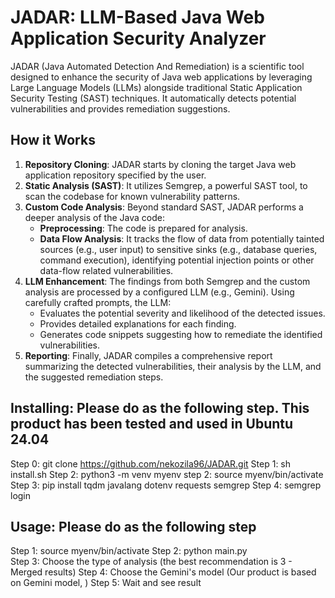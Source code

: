 # JADAR: LLM-Based Java Web Application Security Analyzer

JADAR (Java Automated Detection And Remediation) is a scientific tool designed to enhance the security of Java web applications by leveraging Large Language Models (LLMs) alongside traditional Static Application Security Testing (SAST) techniques. It automatically detects potential vulnerabilities and provides remediation suggestions.

## How it Works

1.  **Repository Cloning**: JADAR starts by cloning the target Java web application repository specified by the user.
2.  **Static Analysis (SAST)**: It utilizes Semgrep, a powerful SAST tool, to scan the codebase for known vulnerability patterns.
3.  **Custom Code Analysis**: Beyond standard SAST, JADAR performs a deeper analysis of the Java code:
    *   **Preprocessing**: The code is prepared for analysis.
    *   **Data Flow Analysis**: It tracks the flow of data from potentially tainted sources (e.g., user input) to sensitive sinks (e.g., database queries, command execution), identifying potential injection points or other data-flow related vulnerabilities.
4.  **LLM Enhancement**: The findings from both Semgrep and the custom analysis are processed by a configured LLM (e.g., Gemini). Using carefully crafted prompts, the LLM:
    *   Evaluates the potential severity and likelihood of the detected issues.
    *   Provides detailed explanations for each finding.
    *   Generates code snippets suggesting how to remediate the identified vulnerabilities.
5.  **Reporting**: Finally, JADAR compiles a comprehensive report summarizing the detected vulnerabilities, their analysis by the LLM, and the suggested remediation steps.

## Installing: Please do as the following step. This product has been tested and used in Ubuntu 24.04
Step 0: git clone https://github.com/nekozila96/JADAR.git
Step 1: sh install.sh
Step 2: python3 -m venv myenv
step 2: source myenv/bin/activate
Step 3: pip install tqdm javalang dotenv requests semgrep
Step 4: semgrep login

## Usage: Please do as the following step
Step 1: source myenv/bin/activate
Step 2: python main.py  
Step 3: Choose the type of analysis (the best recommendation is 3 - Merged results)
Step 4: Choose the Gemini's model (Our product is based on Gemini model, )
Step 5: Wait and see result
